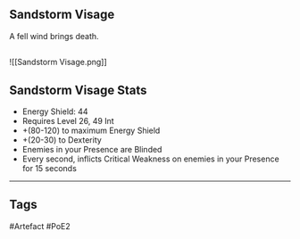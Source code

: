 ## Sandstorm Visage
A fell wind brings death.
##
![[Sandstorm Visage.png]]
## Sandstorm Visage Stats
- Energy Shield: 44
- Requires Level 26, 49 Int
- +(80-120) to maximum Energy Shield
- +(20-30) to Dexterity
- Enemies in your Presence are Blinded
- Every second, inflicts Critical Weakness on enemies in your Presence for 15 seconds


---
## Tags
#Artefact
#PoE2